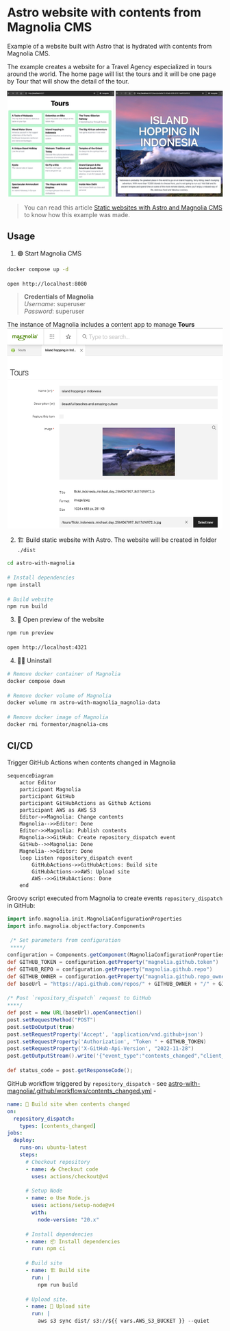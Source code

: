 # Astro website with contents from Magnolia CMS
Example of a website built with Astro that is hydrated with contents from Magnolia CMS.  

The example creates a website for a Travel Agency especialized in tours around the world. The home page will list the tours and it will be one page by Tour that will show the detail of the tour.

![Travel website](./_docs/travel-website.jpg)

> You can read this article [Static websites with Astro and Magnolia CMS](https://joaquin-alfaro.medium.com/static-websites-with-astro-and-magnolia-cms-49e0da54c5bf) to know how this example was made.


## Usage
1. 🟢 Start Magnolia CMS
```bash
docker compose up -d

open http://localhost:8080
```
> **Credentials of Magnolia**  
> *Username*: superuser  
> *Password*: superuser

The instance of Magnolia includes a content app to manage **Tours**
![Magnolia Tours](./_docs/magnolia-tours.png)

2. 🏗️ Build static website with Astro. The website will be created in folder `./dist`
```bash
cd astro-with-magnolia

# Install dependencies
npm install

# Build website
npm run build
```

3. 🏁 Open preview of the website
```bash
npm run preview

open http://localhost:4321
```

4. 👋🏻 Uninstall
```bash
# Remove docker container of Magnolia
docker compose down

# Remove docker volume of Magnolia
docker volume rm astro-with-magnolia_magnolia-data

# Remove docker image of Magnolia
docker rmi formentor/magnolia-cms
```

## CI/CD
Trigger GitHub Actions when contents changed in Magnolia

```mermaid
sequenceDiagram
    actor Editor
    participant Magnolia
    participant GitHub
    participant GitHubActions as Github Actions
    participant AWS as AWS S3
    Editor->>Magnolia: Change contents
    Magnolia-->>Editor: Done
    Editor->>Magnolia: Publish contents
    Magnolia->>GitHub: Create repository_dispatch event
    GitHub-->>Magnolia: Done
    Magnolia-->>Editor: Done
    loop Listen repository_dispatch event
        GitHubActions->>GitHubActions: Build site
        GitHubActions->>AWS: Upload site
        AWS-->>GitHubActions: Done
    end
```

Groovy script executed from Magnolia to create events `repository_dispatch` in GitHub:
```groovy
import info.magnolia.init.MagnoliaConfigurationProperties
import info.magnolia.objectfactory.Components

 /* Set parameters from configuration
 ****/
configuration = Components.getComponent(MagnoliaConfigurationProperties.class);
def GITHUB_TOKEN = configuration.getProperty("magnolia.github.token")
def GITHUB_REPO = configuration.getProperty("magnolia.github.repo")
def GITHUB_OWNER = configuration.getProperty("magnolia.github.repo_owner")
def baseUrl = "https://api.github.com/repos/" + GITHUB_OWNER + "/" + GITHUB_REPO + "/dispatches"

/* Post `repository_dispatch` request to GitHub
****/
def post = new URL(baseUrl).openConnection()
post.setRequestMethod("POST")
post.setDoOutput(true)
post.setRequestProperty('Accept', 'application/vnd.github+json')
post.setRequestProperty('Authorization', "Token " + GITHUB_TOKEN)
post.setRequestProperty('X-GitHub-Api-Version', "2022-11-28")
post.getOutputStream().write('{"event_type":"contents_changed","client_payload":{"workspace":"tours"}}'.getBytes('UTF-8'));

def status_code = post.getResponseCode();
```

GitHub workflow triggered by `repository_dispatch` - see [astro-with-magnolia/.github/workflows/contents_changed.yml](./astro-with-magnolia/.github/workflows/contents_changed.yml) -

```yaml
name: 🚀 Build site when contents changed
on:
  repository_dispatch:
    types: [contents_changed]
jobs:
  deploy:
    runs-on: ubuntu-latest
    steps:
      # Checkout repository
      - name: 📥 Checkout code
        uses: actions/checkout@v4

      # Setup Node
      - name: ⚙️ Use Node.js
        uses: actions/setup-node@v4
        with:
          node-version: "20.x"

      # Install dependencies
      - name: 📦 Install dependencies
        run: npm ci
      
      # Build site
      - name: 🏗️ Build site
        run: | 
          npm run build

      # Upload site.
      - name: 🚛 Upload site
        run: |
          aws s3 sync dist/ s3://${{ vars.AWS_S3_BUCKET }} --quiet
```

